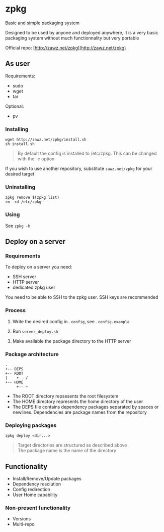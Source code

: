 # zpkg

Basic and simple packaging system

Designed to be used by anyone and deployed anywhere,
it is a very basic packaging system without much functionnality but very portable

Official repo: [http://zawz.net/zpkg](http://zawz.net/zpkg)

## As user

Requirements:
- sudo
- wget
- tar

Optional:
- pv

### Installing

```shell
wget http://zawz.net/zpkg/install.sh
sh install.sh
```
> By default the config is installed to /etc/zpkg.
> This can be changed with the -c option

If you wish to use another repository, substitute `zawz.net/zpkg` for your desired target  

### Uninstalling

```shell
zpkg remove $(zpkg list)
rm -rd /etc/zpkg
```

### Using

See `zpkg -h`


## Deploy on a server

### Requirements

To deploy on a server you need:
- SSH server
- HTTP server
- dedicated zpkg user

You need to be able to SSH to the zpkg user. SSH keys are recommended

### Process

1. Write the desired config in `.config`, see `.config.example`

2. Run `server_deploy.sh`

3. Make available the package directory to the HTTP server

### Package architecture

```
.
+-- DEPS
+-- ROOT
|    +-- /
+-- HOME
     +-- ~
```
- The ROOT directory repsesents the root filesystem  
- The HOME directory represents the home directory of the user  
- The DEPS file contains dependency packages separated by spaces or newlines. Dependencies are package names from the repository

### Deploying packages

`zpkg deploy <dir...>`  
> Target directories are structured as described above  
> The package name is the name of the directory

## Functionality

- Install/Remove/Update packages
- Dependency resolution
- Config redirection
- User Home capability

### Non-present functionality

- Versions
- Multi-repo

